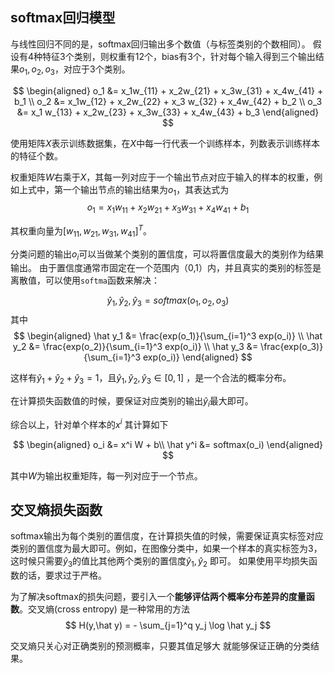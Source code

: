 
## softmax回归模型

与线性回归不同的是，softmax回归输出多个数值（与标签类别的个数相同）。 假设有4种特征3个类别，则权重有12个，bias有3个，针对每个输入得到三个输出结果$o_1,o_2,o_3$，对应于3个类别。

$$
\begin{aligned}
o_1 &= x_1w_{11} + x_2w_{21} + x_3w_{31} + x_4w_{41} + b_1 \\
o_2 &= x_1w_{12} + x_2w_{22} + x_3 w_{32} + x_4w_{42} + b_2 \\
o_3 &= x_1 w_{13} + x_2w_{23} + x_3w_{33} + x_4w_{43} + b_3
\end{aligned}
$$


使用矩阵$X$表示训练数据集，在$X$中每一行代表一个训练样本，列数表示训练样本的特征个数。

权重矩阵$W$右乘于$X$，其每一列对应于一个输出节点对应于输入的样本的权重，例如上式中，第一个输出节点的输出结果为$o_1$，其表达式为
$$
o_1 = x_1w_{11} + x_2w_{21} + x_3w_{31} + x_4w_{41} + b_1
$$

其权重向量为$[w_{11},w_{21},w_{31},w_{41}]^T$。


分类问题的输出$o_i$可以当做某个类别的置信度，可以将置信度最大的类别作为结果输出。 由于置信度通常市固定在一个范围内（0,1）内，并且真实的类别的标签是离散值，可以使用`softma`函数来解决：

$$
\hat y_1,\hat y_2,\hat y_3 = softmax(o_1,o_2,o_3)
$$
其中
$$
\begin{aligned}
\hat y_1 &= \frac{exp(o_1)}{\sum_{i=1}^3 exp(o_i)} \\
\hat y_2 &= \frac{exp(o_2)}{\sum_{i=1}^3 exp(o_i)} \\
\hat y_3 &= \frac{exp(o_3)}{\sum_{i=1}^3 exp(o_i)} 
\end{aligned}
$$

这样有$\hat y_1 + \hat y_2 + \hat y_3 = 1$，且$\hat y_1 ,\hat y_2,\hat y_3 \in [0,1]$ ，是一个合法的概率分布。

在计算损失函数值的时候，要保证对应类别的输出$\hat y_i$最大即可。

综合以上，针对单个样本的$x^i$ 其计算如下

$$
\begin{aligned}
o_i &= x^i W + b\\
\hat y^i &= softmax(o_i)
\end{aligned}
$$

其中$W$为输出权重矩阵，每一列对应于一个节点。

## 交叉熵损失函数

softmax输出为每个类别的置信度，在计算损失值的时候，需要保证真实标签对应类别的置信度为最大即可。例如，在图像分类中，如果一个样本的真实标签为3，这时候只需要$\hat y_3$的值比其他两个类别的置信度$\hat y_1,\hat y_2$ 即可。 如果使用平均损失函数的话，要求过于严格。

为了解决softmax的损失问题，要引入一个**能够评估两个概率分布差异的度量函数**。交叉熵(cross entropy) 是一种常用的方法
$$
H(y,\hat y) = - \sum_{j=1}^q y_j \log \hat y_j 
$$

交叉熵只关心对正确类别的预测概率，只要其值足够大 就能够保证正确的分类结果。